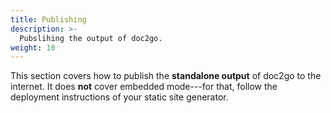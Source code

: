 ```yaml
---
title: Publishing
description: >-
  Pubslihing the output of doc2go.
weight: 10
---
```


This section covers how to publish
the **standalone output** of doc2go to the internet.
It does **not** cover embedded mode---for that,
follow the deployment instructions of your static site generator.
